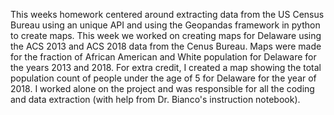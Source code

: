 This weeks homework centered around extracting data from the US Census Bureau using an unique API and using the Geopandas framework in python to create maps.
This week we worked on creating maps for Delaware using the ACS 2013 and ACS 2018 data from the Cenus Bureau. Maps were made for the fraction of African American and White population for Delaware for the years 2013 and 2018. For extra credit, I created a map showing the total population count of people under the age of 5 for Delaware for the year of 2018. 
I worked alone on the project and was responsible for all the coding and data extraction (with help from Dr. Bianco's instruction notebook).
